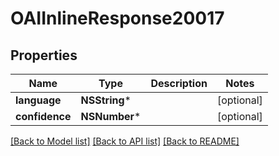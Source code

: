 # OAIInlineResponse20017

## Properties
Name | Type | Description | Notes
------------ | ------------- | ------------- | -------------
**language** | **NSString*** |  | [optional] 
**confidence** | **NSNumber*** |  | [optional] 

[[Back to Model list]](../README.md#documentation-for-models) [[Back to API list]](../README.md#documentation-for-api-endpoints) [[Back to README]](../README.md)


